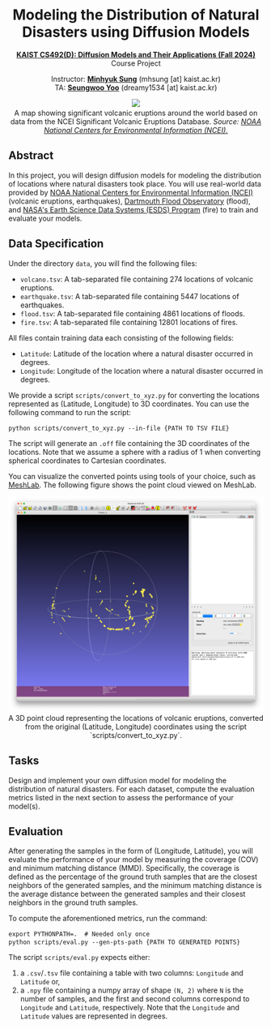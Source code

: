 <div align=center>
  <h1>
  Modeling the Distribution of Natural Disasters using Diffusion Models  
  </h1>
  <p>
    <a href=https://mhsung.github.io/kaist-cs492d-fall-2024/ target="_blank"><b>KAIST CS492(D): Diffusion Models and Their Applications (Fall 2024)</b></a><br>
    Course Project
  </p>
</div>

<div align=center>
  <p>
    Instructor: <a href=https://mhsung.github.io target="_blank"><b>Minhyuk Sung</b></a> (mhsung [at] kaist.ac.kr)<br>
    TA: <a href=https://dvelopery0115.github.io target="_blank"><b>Seungwoo Yoo</b></a>  (dreamy1534 [at] kaist.ac.kr)
  </p>
</div>

<div align=center>
   <img src="./assets/images/teaser.png">
   <figcaption>
    A map showing significant volcanic eruptions around the world based on data from the NCEI Significant Volcanic Eruptions Database.
    <i>Source: <a href="https://www.ngdc.noaa.gov/ngdc.html">NOAA National Centers for Environmental Information (NCEI).</a></i>
    </figcaption>
</div>

## Abstract
In this project, you will design diffusion models for modeling the distribution of locations where natural disasters took place. You will use real-world data provided by [NOAA National Centers for Environmental Information (NCEI)](https://www.ngdc.noaa.gov/ngdc.html) (volcanic eruptions, earthquakes), [Dartmouth Flood Observatory](https://floodobservatory.colorado.edu/index.html) (flood), and [NASA's Earth Science Data Systems (ESDS) Program](https://earthdata.nasa.gov) (fire) to train and evaluate your models.

## Data Specification
Under the directory `data`, you will find the following files:
- `volcano.tsv`: A tab-separated file containing 274 locations of volcanic eruptions.
- `earthquake.tsv`: A tab-separated file containing 5447 locations of earthquakes.
- `flood.tsv`: A tab-separated file containing 4861 locations of floods.
- `fire.tsv`: A tab-separated file containing 12801 locations of fires.

All files contain training data each consisting of the following fields:
- `Latitude`: Latitude of the location where a natural disaster occurred in degrees.
- `Longitude`: Longitude of the location where a natural disaster occurred in degrees.

We provide a script `scripts/convert_to_xyz.py` for converting the locations represented as (Latitude, Longitude) to 3D coordinates. You can use the following command to run the script:
```
python scripts/convert_to_xyz.py --in-file {PATH TO TSV FILE}
```
The script will generate an `.off` file containing the 3D coordinates of the locations. Note that we assume a sphere with a radius of 1 when converting spherical coordinates to Cartesian coordinates.

You can visualize the converted points using tools of your choice, such as [MeshLab](https://www.meshlab.net). The following figure shows the point cloud viewed on MeshLab.
<div align=center>
   <img src="./assets/images/volcano_xyz.png">
   <figcaption>
    A 3D point cloud representing the locations of volcanic eruptions, converted from the original (Latitude, Longitude) coordinates using the script `scripts/convert_to_xyz.py`.
    </figcaption>
</div>

## Tasks
Design and implement your own diffusion model for modeling the distribution of natural disasters. For each dataset, compute the evaluation metrics listed in the next section to assess the performance of your model(s).

## Evaluation
After generating the samples in the form of (Longitude, Latitude), you will evaluate the performance of your model by measuring the coverage (COV) and minimum matching distance (MMD).
Specifically, the coverage is defined as the percentage of the ground truth samples that are the closest neighbors of the generated samples, and the minimum matching distance is the average distance between the generated samples and their closest neighbors in the ground truth samples.

To compute the aforementioned metrics, run the command:
```
export PYTHONPATH=.  # Needed only once
python scripts/eval.py --gen-pts-path {PATH TO GENERATED POINTS}
```
The script `scripts/eval.py` expects either:
  1. a `.csv`/`.tsv` file containing a table with two columns: `Longitude` and `Latitude` or,
  2. a `.npy` file containing a numpy array of shape `(N, 2)` where `N` is the number of samples, and the first and second columns correspond to `Longitude` and `Latitude`, respectively.
Note that the `Longitude` and `Latitude` values are represented in degrees.
